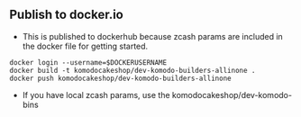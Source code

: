 ## Publish to docker.io
* This is published to dockerhub because zcash params are included in the docker file for getting started.
```
docker login --username=$DOCKERUSERNAME
docker build -t komodocakeshop/dev-komodo-builders-allinone .
docker push komodocakeshop/dev-komodo-builders-allinone
```
* If you have local zcash params, use the komodocakeshop/dev-komodo-bins
